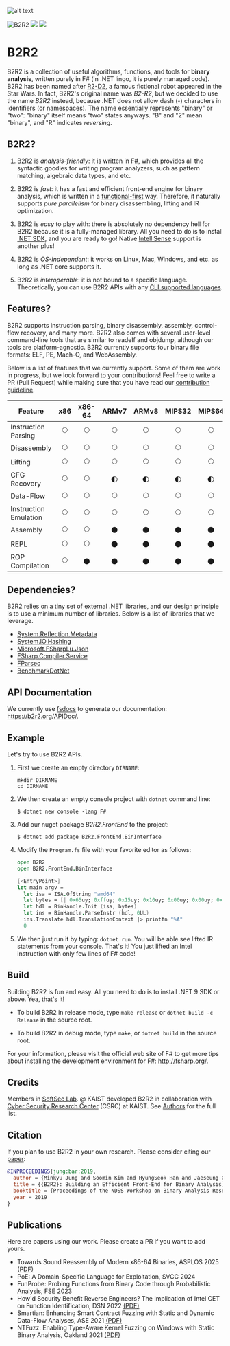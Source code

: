 ![alt text](https://b2r2.org//images/b2r2-2d-white.png)

![B2R2](https://github.com/B2R2-org/B2R2/actions/workflows/dotnet.yml/badge.svg)
![](https://img.shields.io/github/license/B2R2-org/B2R2.svg?style=flat)
[![](https://img.shields.io/nuget/v/B2R2.RearEnd.Launcher)](https://www.nuget.org/packages/B2R2.RearEnd.Launcher/)

B2R2
====

B2R2 is a collection of useful algorithms, functions, and tools for **binary
analysis**, written purely in F# (in .NET lingo, it is purely managed code).
B2R2 has been named after [R2-D2](https://en.wikipedia.org/wiki/R2-D2), a famous
fictional robot appeared in the Star Wars. In fact, B2R2's original name was
*B2-R2*, but we decided to use the name *B2R2* instead, because .NET does not
allow dash (-) characters in identifiers (or namespaces). The name essentially
represents "binary" or "two": "binary" itself means "two" states anyways. "B"
and "2" mean "binary", and "R" indicates *reversing*.

B2R2?
-----

1. B2R2 is *analysis-friendly*: it is written in F#, which provides all the
   syntactic goodies for writing program analyzers, such as pattern matching,
   algebraic data types, and etc.

1. B2R2 is *fast*: it has a fast and efficient front-end engine for binary
   analysis, which is written in a
   [functional-first](https://en.wikipedia.org/wiki/F_Sharp_(programming_language))
   way. Therefore, it naturally supports *pure parallelism* for binary
   disassembling, lifting and IR optimization.

1. B2R2 is *easy* to play with: there is absolutely no dependency hell for B2R2
   because it is a fully-managed library.  All you need to do is to install
   [.NET SDK](https://dotnet.microsoft.com/download), and you are ready to
   go! Native
   [IntelliSense](https://docs.microsoft.com/en-us/visualstudio/ide/using-intellisense)
   support is another plus!

1. B2R2 is *OS-Independent*: it works on Linux, Mac, Windows, and etc. as long
   as .NET core supports it.

1. B2R2 is *interoperable*: it is not bound to a specific
   language. Theoretically, you can use B2R2 APIs with any [CLI supported
   languages](https://en.wikipedia.org/wiki/List_of_CLI_languages).

Features?
---------

B2R2 supports instruction parsing, binary disassembly, assembly, control-flow
recovery, and many more. B2R2 also comes with several user-level command-line
tools that are similar to readelf and objdump, although our tools are
platform-agnostic. B2R2 currently supports four binary file formats: ELF, PE,
Mach-O, and WebAssembly.

Below is a list of features that we currently support. Some of them are work in
progress, but we look forward to your contributions! Feel free to write a PR
(Pull Request) while making sure that you have read our [contribution
guideline](CONTRIBUTING.md).

| Feature               | x86         | x86-64      | ARMv7                | ARMv8                | MIPS32               | MIPS64               | EVM         | TMS320C600  | AVR         | PA-RISC     | PPC         | SPARC       | SH4                   | RISC-V      |
|-----------------------|:-----------:|:-----------:|:--------------------:|:--------------------:|:--------------------:|:--------------------:|:-----------:|:-----------:|:-----------:|:-----------:|:-----------:|:-----------:|:---------------------:|:-----------:|
| Instruction Parsing   | :full_moon: | :full_moon: | :full_moon:          | :full_moon:          | :full_moon:          | :full_moon:          | :full_moon: | :full_moon: | :full_moon: | :full_moon: | :full_moon: | :full_moon: | :waxing_gibbous_moon: | :full_moon: |
| Disassembly           | :full_moon: | :full_moon: | :full_moon:          | :full_moon:          | :full_moon:          | :full_moon:          | :full_moon: | :full_moon: | :full_moon: | :full_moon: | :full_moon: | :full_moon: | :waxing_gibbous_moon: | :full_moon: |
| Lifting               | :full_moon: | :full_moon: | :full_moon:          | :full_moon:          | :full_moon:          | :full_moon:          | :full_moon: | :new_moon:  | :full_moon: | :new_moon:  | :new_moon:  | :full_moon: | :new_moon:            | :full_moon: |
| CFG Recovery          | :full_moon: | :full_moon: | :first_quarter_moon: | :first_quarter_moon: | :first_quarter_moon: | :first_quarter_moon: | :full_moon: | :new_moon:  | :new_moon:  | :new_moon:  | :new_moon:  | :new_moon:  | :new_moon:            | :new_moon:  |
| Data-Flow             | :full_moon: | :full_moon: | :full_moon:          | :full_moon:          | :full_moon:          | :full_moon:          | :full_moon: | :new_moon:  | :new_moon:  | :new_moon:  | :new_moon:  | :new_moon:  | :new_moon:            | :new_moon:  |
| Instruction Emulation | :full_moon: | :full_moon: | :full_moon:          | :full_moon:          | :full_moon:          | :full_moon:          | :new_moon:  | :new_moon:  | :new_moon:  | :new_moon:  | :new_moon:  | :new_moon:  | :new_moon:            | :new_moon:  |
| Assembly              | :full_moon: | :full_moon: | :new_moon:           | :new_moon:           | :new_moon:           | :new_moon:           | :new_moon:  | :new_moon:  | :new_moon:  | :new_moon:  | :new_moon:  | :new_moon:  | :new_moon:            | :new_moon:  |
| REPL                  | :full_moon: | :full_moon: | :new_moon:           | :new_moon:           | :new_moon:           | :new_moon:           | :new_moon:  | :new_moon:  | :new_moon:  | :new_moon:  | :new_moon:  | :new_moon:  | :new_moon:            | :new_moon:  |
| ROP Compilation       | :full_moon: | :new_moon:  | :new_moon:           | :new_moon:           | :new_moon:           | :new_moon:           | :new_moon:  | :new_moon:  | :new_moon:  | :new_moon:  | :new_moon:  | :new_moon:  | :new_moon:            | :new_moon:  |

Dependencies?
-------------

B2R2 relies on a tiny set of external .NET libraries, and our design principle
is to use a minimum number of libraries. Below is a list of libraries that we
leverage.

- [System.Reflection.Metadata](https://www.nuget.org/packages/System.Reflection.Metadata)
- [System.IO.Hashing](https://www.nuget.org/packages/System.IO.Hashing)
- [Microsoft.FSharpLu.Json](https://www.nuget.org/packages/Microsoft.FSharpLu.Json)
- [FSharp.Compiler.Service](https://www.nuget.org/packages/FSharp.Compiler.Service)
- [FParsec](https://www.nuget.org/packages/FParsec)
- [BenchmarkDotNet](https://www.nuget.org/packages/BenchmarkDotNet/)

API Documentation
-----------------

We currently use [fsdocs](https://github.com/fsprojects/FSharp.Formatting/) to
generate our documentation: https://b2r2.org/APIDoc/.

Example
-------

Let's try to use B2R2 APIs.

1. First we create an empty directory `DIRNAME`:

    ```
    mkdir DIRNAME
    cd DIRNAME
    ```

1. We then create an empty console project with `dotnet` command line:

    ```
    $ dotnet new console -lang F#
    ```

1. Add our nuget package *B2R2.FrontEnd* to the project:

    ```
    $ dotnet add package B2R2.FrontEnd.BinInterface
    ```

1. Modify the `Program.fs` file with your favorite editor as follows:

    ```fsharp
    open B2R2
    open B2R2.FrontEnd.BinInterface

    [<EntryPoint>]
    let main argv =
      let isa = ISA.OfString "amd64"
      let bytes = [| 0x65uy; 0xffuy; 0x15uy; 0x10uy; 0x00uy; 0x00uy; 0x00uy |]
      let hdl = BinHandle.Init (isa, bytes)
      let ins = BinHandle.ParseInstr (hdl, 0UL)
      ins.Translate hdl.TranslationContext |> printfn "%A"
      0
    ```

1. We then just run it by typing: `dotnet run`. You will be able see lifted IR
   statements from your console. That's it! You just lifted an Intel instruction
   with only few lines of F# code!

Build
-----

Building B2R2 is fun and easy. All you need to do is to install .NET 9 SDK or
above. Yea, that's it!

- To build B2R2 in release mode, type ```make release``` or ```dotnet build -c
  Release``` in the source root.

- To build B2R2 in debug mode, type ```make```, or ```dotnet build``` in the
  source root.

For your information, please visit the official web site of F# to get more tips
about installing the development environment for F#: http://fsharp.org/.

Credits
-------

Members in [SoftSec Lab](https://softsec.kaist.ac.kr/). @ KAIST developed B2R2
in collaboration with [Cyber Security Research Center](http://csrc.kaist.ac.kr/)
(CSRC) at KAIST. See [Authors](AUTHORS.md) for the full list.

Citation
--------

If you plan to use B2R2 in your own research. Please consider citing our
[paper](https://softsec.kaist.ac.kr/~sangkilc/papers/jung-bar19.pdf):

```bibtex
@INPROCEEDINGS{jung:bar:2019,
  author = {Minkyu Jung and Soomin Kim and HyungSeok Han and Jaeseung Choi and Sang Kil Cha},
  title = {{B2R2}: Building an Efficient Front-End for Binary Analysis},
  booktitle = {Proceedings of the NDSS Workshop on Binary Analysis Research},
  year = 2019
}
```

Publications
------------

Here are papers using our work. Please create a PR if you want to add yours.

- Towards Sound Reassembly of Modern x86-64 Binaries, ASPLOS 2025 [(PDF)](https://softsec.kaist.ac.kr/~sangkilc/papers/kim-asplos25.pdf)
- PoE: A Domain-Specific Language for Exploitation, SVCC 2024
- FunProbe: Probing Functions from Binary Code through Probabilistic Analysis, FSE 2023
- How'd Security Benefit Reverse Engineers? The Implication of Intel CET on Function Identification, DSN 2022 [(PDF)](https://softsec.kaist.ac.kr/~sangkilc/papers/kim-dsn2022.pdf)
- Smartian: Enhancing Smart Contract Fuzzing with Static and Dynamic Data-Flow Analyses, ASE 2021 [(PDF)](https://softsec.kaist.ac.kr/~jschoi/data/ase2021.pdf)
- NTFuzz: Enabling Type-Aware Kernel Fuzzing on Windows with Static Binary Analysis, Oakland 2021 [(PDF)](https://softsec.kaist.ac.kr/~jschoi/data/oakland2021.pdf)
